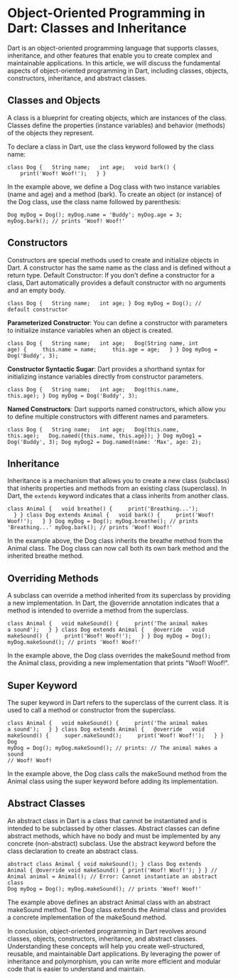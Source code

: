 # Object-Oriented Programming in Dart: Classes and Inheritance

Dart is an object-oriented programming language that supports classes, inheritance, and other features that enable you to create complex and maintainable applications. In this article, we will discuss the fundamental aspects of object-oriented programming in Dart, including classes, objects, constructors, inheritance, and abstract classes.

## Classes and Objects

A class is a blueprint for creating objects, which are instances of the class. Classes define the properties (instance variables) and behavior (methods) of the objects they represent.

To declare a class in Dart, use the class keyword followed by the class name:

<code>class Dog {
  String name;
  int age;
  void bark() {
    print('Woof! Woof!');
  }
}</code>

In the example above, we define a Dog class with two instance variables (name and age) and a method (bark). To create an object (or instance) of the Dog class, use the class name followed by parenthesis:

<code>Dog myDog = Dog();
myDog.name = 'Buddy';
myDog.age = 3;
myDog.bark(); // prints 'Woof! Woof!'</code>

## Constructors

Constructors are special methods used to create and initialize objects in Dart. A constructor has the same name as the class and is defined without a return type.
Default Constructor: If you don't define a constructor for a class, Dart automatically provides a default constructor with no arguments and an empty body.

<code>class Dog {
  String name;
  int age;
}
Dog myDog = Dog(); // default constructor</code>

__Parameterized Constructor__: You can define a constructor with parameters to initialize instance variables when an object is created.

<code>class Dog {
  String name;
  int age;
  Dog(String name, int age) {
    this.name = name;
    this.age = age;
  }
}
Dog myDog = Dog('Buddy', 3);</code>

__Constructor Syntactic Sugar__: Dart provides a shorthand syntax for initializing instance variables directly from constructor parameters.

<code>class Dog {
  String name;
  int age;
  Dog(this.name, this.age);
}
Dog myDog = Dog('Buddy', 3);</code>

__Named Constructors__: Dart supports named constructors, which allow you to define multiple constructors with different names and parameters.

<code>class Dog {
  String name;
  int age;
  Dog(this.name, this.age);
  Dog.named({this.name, this.age});
}
Dog myDog1 = Dog('Buddy', 3);
Dog myDog2 = Dog.named(name: 'Max', age: 2);</code>

## Inheritance

Inheritance is a mechanism that allows you to create a new class (subclass) that inherits properties and methods from an existing class (superclass). In Dart, the `extends` keyword indicates that a class inherits from another class.

<code>class Animal {
  void breathe() {
    print('Breathing...');
  }
}
class Dog extends Animal {
  void bark() {
    print('Woof! Woof!');
  }
}
Dog myDog = Dog();
myDog.breathe(); // prints 'Breathing...'
myDog.bark(); // prints 'Woof! Woof!'</code>

In the example above, the Dog class inherits the breathe method from the Animal class. The Dog class can now call both its own bark method and the inherited breathe method.

## Overriding Methods

A subclass can override a method inherited from its superclass by providing a new implementation. In Dart, the @override annotation indicates that a method is intended to override a method from the superclass.

<code>class Animal {
  void makeSound() {
    print('The animal makes a sound');
  }
}
class Dog extends Animal {
  @override
  void makeSound() {
    print('Woof! Woof!');
  }
}
Dog myDog = Dog();
myDog.makeSound(); // prints 'Woof! Woof!'</code>

In the example above, the Dog class overrides the makeSound method from the Animal class, providing a new implementation that prints "Woof! Woof!".

## Super Keyword

The super keyword in Dart refers to the superclass of the current class. It is used to call a method or constructor from the superclass.

<code>class Animal {
  void makeSound() {
    print('The animal makes a sound');
  }
}
class Dog extends Animal {
  @override
  void makeSound() {
    super.makeSound();
    print('Woof! Woof!');
  }
}
Dog myDog = Dog();
myDog.makeSound();
// prints:
// The animal makes a sound
// Woof! Woof!</code>

In the example above, the Dog class calls the makeSound method from the Animal class using the super keyword before adding its implementation.

## Abstract Classes

An abstract class in Dart is a class that cannot be instantiated and is intended to be subclassed by other classes. Abstract classes can define abstract methods, which have no body and must be implemented by any concrete (non-abstract) subclass. Use the abstract keyword before the class declaration to create an abstract class.

<code>abstract class Animal {
  void makeSound();
}
class Dog extends Animal {
  @override
  void makeSound() {
    print('Woof! Woof!');
  }
}
// Animal animal = Animal(); // Error: Cannot instantiate an abstract class
Dog myDog = Dog();
myDog.makeSound(); // prints 'Woof! Woof!'</code>

The example above defines an abstract Animal class with an abstract makeSound method. The Dog class extends the Animal class and provides a concrete implementation of the makeSound method.

In conclusion, object-oriented programming in Dart revolves around classes, objects, constructors, inheritance, and abstract classes. Understanding these concepts will help you create well-structured, reusable, and maintainable Dart applications. By leveraging the power of inheritance and polymorphism, you can write more efficient and modular code that is easier to understand and maintain.
